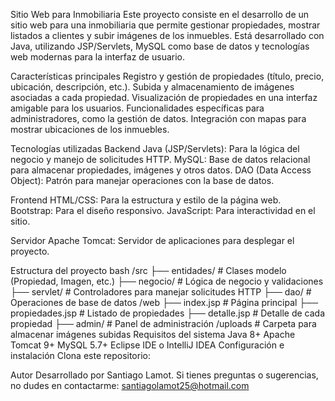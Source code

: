 Sitio Web para Inmobiliaria
Este proyecto consiste en el desarrollo de un sitio web para una inmobiliaria que permite gestionar propiedades, mostrar listados a clientes y subir imágenes de los inmuebles. Está desarrollado con Java, utilizando JSP/Servlets, MySQL como base de datos y tecnologías web modernas para la interfaz de usuario.

Características principales
Registro y gestión de propiedades (título, precio, ubicación, descripción, etc.).
Subida y almacenamiento de imágenes asociadas a cada propiedad.
Visualización de propiedades en una interfaz amigable para los usuarios.
Funcionalidades específicas para administradores, como la gestión de datos.
Integración con mapas para mostrar ubicaciones de los inmuebles.

Tecnologías utilizadas
Backend
Java (JSP/Servlets): Para la lógica del negocio y manejo de solicitudes HTTP.
MySQL: Base de datos relacional para almacenar propiedades, imágenes y otros datos.
DAO (Data Access Object): Patrón para manejar operaciones con la base de datos.

Frontend
HTML/CSS: Para la estructura y estilo de la página web.
Bootstrap: Para el diseño responsivo.
JavaScript: Para interactividad en el sitio.

Servidor
Apache Tomcat: Servidor de aplicaciones para desplegar el proyecto.

Estructura del proyecto
bash
/src
  ├── entidades/         # Clases modelo (Propiedad, Imagen, etc.)
  ├── negocio/           # Lógica de negocio y validaciones
  ├── servlet/           # Controladores para manejar solicitudes HTTP
  ├── dao/               # Operaciones de base de datos
/web
  ├── index.jsp          # Página principal
  ├── propiedades.jsp    # Listado de propiedades
  ├── detalle.jsp        # Detalle de cada propiedad
  ├── admin/             # Panel de administración
/uploads                 # Carpeta para almacenar imágenes subidas
Requisitos del sistema
Java 8+
Apache Tomcat 9+
MySQL 5.7+
Eclipse IDE o IntelliJ IDEA
Configuración e instalación
Clona este repositorio:


Autor
Desarrollado por Santiago Lamot.
Si tienes preguntas o sugerencias, no dudes en contactarme: santiagolamot25@hotmail.com